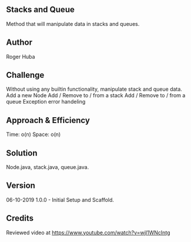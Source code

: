 ## Stacks and Queue
Method that will manipulate data in stacks and queues.

## Author
Roger Huba


## Challenge
Without using any builtin functionality, manipulate stack and queue data.
Add a new Node
Add / Remove to / from a stack
Add / Remove to / from a queue
Exception error handeling

## Approach & Efficiency
Time: o(n) Space: o(n)

## Solution
Node.java, stack.java, queue.java.

## Version
06-10-2019
1.0.0 - Initial Setup and Scaffold.

## Credits
Reviewed video at
https://www.youtube.com/watch?v=wjI1WNcIntg
